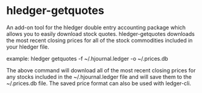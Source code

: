 # hledger-getquotes

An add-on tool for the hledger double entry accounting package which allows you to easily download stock quotes.  hledger-getquotes downloads the most recent closing prices for all of the stock commodities included in your hledger file.

example: hledger getquotes -f ~/.hjournal.ledger -o ~/.prices.db

The above command will download all of the most recent closing prices for any stocks included in the ~/.hjournal.ledger file and will save them to the ~/.prices.db file.  The saved price format can also be used with ledger-cli.
